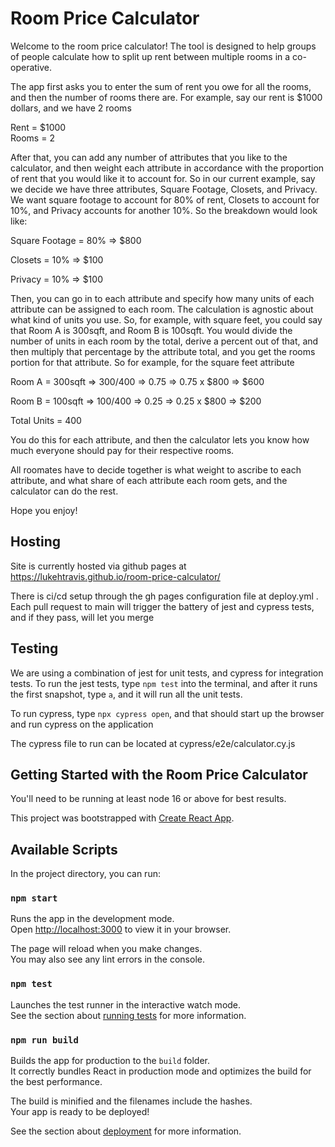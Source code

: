 # Room Price Calculator

Welcome to the room price calculator! The tool is designed to help groups of people calculate how to split up rent between multiple rooms in a co-operative.

The app first asks you to enter the sum of rent you owe for all the rooms, and then the number of rooms there are. For example, say our rent is $1000 dollars, and we have 2 rooms

Rent = $1000  
Rooms = 2

After that, you can add any number of attributes that you like to the calculator, and then weight each attribute in accordance with the proportion of rent that you would like it to account for. So in our current example, say we decide we have three attributes, Square Footage, Closets, and Privacy. We want square footage to account for 80% of rent, Closets to account for 10%, and Privacy accounts for another 10%. So the breakdown would look like:

Square Footage = 80% => $800

Closets = 10% => $100

Privacy = 10% => $100

Then, you can go in to each attribute and specify how many units of each attribute can be assigned to each room. The calculation is agnostic about what kind of units you use. So, for example, with square feet, you could say that Room A is 300sqft, and Room B is 100sqft. You would divide the number of units in each room by the total, derive a percent out of that, and then multiply that percentage by the attribute total, and you get the rooms portion for that attribute. So for example, for the square feet attribute

Room A = 300sqft => 300/400 => 0.75 => 0.75 x $800 => $600

Room B = 100sqft => 100/400 => 0.25 => 0.25 x $800 => $200

Total Units = 400

You do this for each attribute, and then the calculator lets you know how much everyone should pay for their respective rooms.

All roomates have to decide together is what weight to ascribe to each attribute, and what share of each attribute each room gets, and the calculator can do the rest.

Hope you enjoy!

## Hosting

Site is currently hosted via github pages at https://lukehtravis.github.io/room-price-calculator/

There is ci/cd setup through the gh pages configuration file at deploy.yml . Each pull request to main will trigger the battery of jest and cypress tests, and if they pass, will let you merge

## Testing

We are using a combination of jest for unit tests, and cypress for integration tests. To run the jest tests, type `npm test` into the terminal, and after it runs the first snapshot, type `a`, and it will run all the unit tests.

To run cypress, type `npx cypress open`, and that should start up the browser and run cypress on the application

The cypress file to run can be located at
cypress/e2e/calculator.cy.js

## Getting Started with the Room Price Calculator

You'll need to be running at least node 16 or above for best results.

This project was bootstrapped with [Create React App](https://github.com/facebook/create-react-app).

## Available Scripts

In the project directory, you can run:

### `npm start`

Runs the app in the development mode.\
Open [http://localhost:3000](http://localhost:3000) to view it in your browser.

The page will reload when you make changes.\
You may also see any lint errors in the console.

### `npm test`

Launches the test runner in the interactive watch mode.\
See the section about [running tests](https://facebook.github.io/create-react-app/docs/running-tests) for more information.

### `npm run build`

Builds the app for production to the `build` folder.\
It correctly bundles React in production mode and optimizes the build for the best performance.

The build is minified and the filenames include the hashes.\
Your app is ready to be deployed!

See the section about [deployment](https://facebook.github.io/create-react-app/docs/deployment) for more information.
